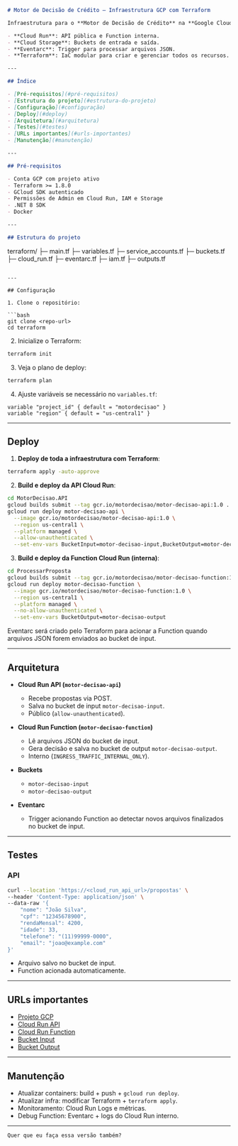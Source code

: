 ```markdown
# Motor de Decisão de Crédito – Infraestrutura GCP com Terraform

Infraestrutura para o **Motor de Decisão de Crédito** na **Google Cloud Platform**, utilizando:

- **Cloud Run**: API pública e Function interna.
- **Cloud Storage**: Buckets de entrada e saída.
- **Eventarc**: Trigger para processar arquivos JSON.
- **Terraform**: IaC modular para criar e gerenciar todos os recursos.

---

## Índice

- [Pré-requisitos](#pré-requisitos)
- [Estrutura do projeto](#estrutura-do-projeto)
- [Configuração](#configuração)
- [Deploy](#deploy)
- [Arquitetura](#arquitetura)
- [Testes](#testes)
- [URLs importantes](#urls-importantes)
- [Manutenção](#manutenção)

---

## Pré-requisitos

- Conta GCP com projeto ativo
- Terraform >= 1.8.0
- GCloud SDK autenticado
- Permissões de Admin em Cloud Run, IAM e Storage
- .NET 8 SDK
- Docker

---

## Estrutura do projeto

```

terraform/
├─ main.tf
├─ variables.tf
├─ service_accounts.tf
├─ buckets.tf
├─ cloud_run.tf
├─ eventarc.tf
├─ iam.tf
├─ outputs.tf

````

---

## Configuração

1. Clone o repositório:

```bash
git clone <repo-url>
cd terraform
````

2. Inicialize o Terraform:

```bash
terraform init
```

3. Veja o plano de deploy:

```bash
terraform plan
```

4. Ajuste variáveis se necessário no `variables.tf`:

```hcl
variable "project_id" { default = "motordecisao" }
variable "region" { default = "us-central1" }
```

---

## Deploy

1. **Deploy de toda a infraestrutura com Terraform**:

```bash
terraform apply -auto-approve
```

2. **Build e deploy da API Cloud Run**:

```bash
cd MotorDecisao.API
gcloud builds submit --tag gcr.io/motordecisao/motor-decisao-api:1.0 .
gcloud run deploy motor-decisao-api \
  --image gcr.io/motordecisao/motor-decisao-api:1.0 \
  --region us-central1 \
  --platform managed \
  --allow-unauthenticated \
  --set-env-vars BucketInput=motor-decisao-input,BucketOutput=motor-decisao-output
```

3. **Build e deploy da Function Cloud Run (interna)**:

```bash
cd ProcessarProposta
gcloud builds submit --tag gcr.io/motordecisao/motor-decisao-function:1.0 .
gcloud run deploy motor-decisao-function \
  --image gcr.io/motordecisao/motor-decisao-function:1.0 \
  --region us-central1 \
  --platform managed \
  --no-allow-unauthenticated \
  --set-env-vars BucketOutput=motor-decisao-output
```

Eventarc será criado pelo Terraform para acionar a Function quando arquivos JSON forem enviados ao bucket de input.

---

## Arquitetura

* **Cloud Run API (`motor-decisao-api`)**

  * Recebe propostas via POST.
  * Salva no bucket de input `motor-decisao-input`.
  * Público (`allow-unauthenticated`).

* **Cloud Run Function (`motor-decisao-function`)**

  * Lê arquivos JSON do bucket de input.
  * Gera decisão e salva no bucket de output `motor-decisao-output`.
  * Interno (`INGRESS_TRAFFIC_INTERNAL_ONLY`).

* **Buckets**

  * `motor-decisao-input`
  * `motor-decisao-output`

* **Eventarc**

  * Trigger acionando Function ao detectar novos arquivos finalizados no bucket de input.

---

## Testes

### API

```bash
curl --location 'https://<cloud_run_api_url>/propostas' \
--header 'Content-Type: application/json' \
--data-raw '{
    "nome": "João Silva",
    "cpf": "12345678900",
    "rendaMensal": 4200,
    "idade": 33,
    "telefone": "(11)99999-0000",
    "email": "joao@example.com"
}'
```

* Arquivo salvo no bucket de input.
* Function acionada automaticamente.

---

## URLs importantes

* [Projeto GCP](https://console.cloud.google.com/home/dashboard?project=motordecisao)
* [Cloud Run API](https://console.cloud.google.com/run/detail/us-central1/motor-decisao-api/overview?project=motordecisao)
* [Cloud Run Function](https://console.cloud.google.com/run/detail/us-central1/motor-decisao-function/overview?project=motordecisao)
* [Bucket Input](https://console.cloud.google.com/storage/browser/motor-decisao-input?project=motordecisao)
* [Bucket Output](https://console.cloud.google.com/storage/browser/motor-decisao-output?project=motordecisao)

---

## Manutenção

* Atualizar containers: build + push + `gcloud run deploy`.
* Atualizar infra: modificar Terraform + `terraform apply`.
* Monitoramento: Cloud Run Logs e métricas.
* Debug Function: Eventarc + logs do Cloud Run interno.

---

```
Quer que eu faça essa versão também?
```
